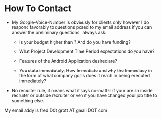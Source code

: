 How To Contact
==============

* My Google-Voice-Number is obviously for clients only however I do respond favorably to questions
  posed to my email address if you can answer the preliminary questions I always ask:

  * Is your budget higher than ? And do you have funding?

  * What Project Development Time Period expectations do you have?

  * Features of the Android Application desired are?

  * You state immediately, How Immediate and why the Immediacy in the form of what company goals does it
    reach in being executed immediately?

* No recruiter rule, it means what it says no-matter if your are an inside recruiter or outside recruiter
  or ven if you have changed your job title to something else.

My email addy is   fred DOt grott AT gmail DOT com